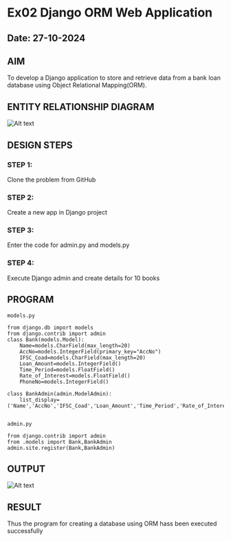# Ex02 Django ORM Web Application
## Date: 27-10-2024

## AIM
To develop a Django application to store and retrieve data from a bank loan database using Object Relational Mapping(ORM).

## ENTITY RELATIONSHIP DIAGRAM

![Alt text](<Screenshot (2).png>)


## DESIGN STEPS

### STEP 1:
Clone the problem from GitHub

### STEP 2:
Create a new app in Django project

### STEP 3:
Enter the code for admin.py and models.py

### STEP 4:
Execute Django admin and create details for 10 books

## PROGRAM

```
models.py

from django.db import models
from django.contrib import admin
class Bank(models.Model):
	Name=models.CharField(max_length=20)
	AccNo=models.IntegerField(primary_key="AccNo")
	IFSC_Coad=models.CharField(max_length=20)
	Loan_Amount=models.IntegerField()
	Time_Period=models.FloatField()
	Rate_of_Interest=models.FloatField()
	PhoneNo=models.IntegerField()

class BankAdmin(admin.ModelAdmin):
	list_display=('Name','AccNo','IFSC_Coad','Loan_Amount','Time_Period','Rate_of_Interest','PhoneNo')


admin.py

from django.contrib import admin
from .models import Bank,BankAdmin 
admin.site.register(Bank,BankAdmin)

```



## OUTPUT


![Alt text](<Screenshot 2024-10-27 194500.png>)


## RESULT
Thus the program for creating a database using ORM hass been executed successfully
